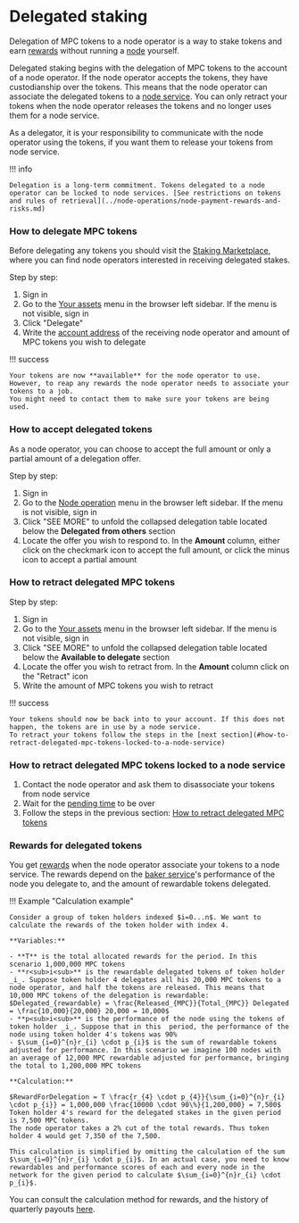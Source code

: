 # Delegated staking

Delegation of MPC tokens to a node operator is a way to stake tokens and earn [rewards](https://gitlab.com/partisiablockchain/node-operators-rewards/-/tree/main?ref_type=heads) without running
a [node](../pbc-fundamentals/dictionary.md#node) yourself.

Delegated staking begins with the delegation of MPC tokens to the account of a node operator. 
If the node operator accepts the tokens, they have custodianship over the tokens. 
This means that the node operator can associate the delegated tokens to a [node service](../node-operations/start-running-a-node.md#which-node-should-you-run). 
You can only retract your tokens when the node operator releases the tokens and no longer uses them for a node service. 

As a delegator, it is your responsibility to communicate with the node operator using the tokens, 
if you want them to release your tokens from node service.  

!!! info

    Delegation is a long-term commitment. Tokens delegated to a node operator can be locked to node services. [See restrictions on tokens and rules of retrieval](../node-operations/node-payment-rewards-and-risks.md)

### How to delegate MPC tokens

Before delegating any tokens you should visit the [Staking Marketplace](https://discord.com/channels/819902335567265792/1075334307821920337), where you can find node operators interested in receiving delegated stakes.

Step by step:

1. Sign in 
2. Go to the [Your assets](https://browser.partisiablockchain.com/assets) menu in the browser left sidebar. If the menu is not visible, sign in
3. Click "Delegate"   
4. Write the [account address](../pbc-fundamentals/dictionary.md#address) of the receiving node operator and amount of MPC tokens you wish to delegate 

!!! success 
    
    Your tokens are now **available** for the node operator to use.
    However, to reap any rewards the node operator needs to associate your tokens to a job.
    You might need to contact them to make sure your tokens are being used.
    

### How to accept delegated tokens

As a node operator, you can choose to accept the full amount or only a partial amount of a delegation offer.

Step by step:

1. Sign in
2. Go to the [Node operation](https://browser.partisiablockchain.com/node-operation) menu in the browser left sidebar. If the menu is not visible, sign in
3. Click "SEE MORE" to unfold the collapsed delegation table located below the **Delegated from others** section
4. Locate the offer you wish to respond to. In the **Amount** column, either click on the checkmark icon to accept the full amount, or click the minus icon to accept a partial amount

### How to retract delegated MPC tokens

Step by step:

1. Sign in
2. Go to the [Your assets](https://browser.partisiablockchain.com/assets) menu in the browser left sidebar. If the menu is not visible, sign in
3. Click "SEE MORE" to unfold the collapsed delegation table located below the **Available to delegate** section
4. Locate the offer you wish to retract from. In the **Amount** column click on the "Retract" icon 
5. Write the amount of MPC tokens you wish to retract  

!!! success

    Your tokens should now be back into to your account. If this does not happen, the tokens are in use by a node service. 
    To retract your tokens follow the steps in the [next section](#how-to-retract-delegated-mpc-tokens-locked-to-a-node-service)

### How to retract delegated MPC tokens locked to a node service

1. Contact the node operator and ask them to disassociate your tokens from node service   
2. Wait for the [pending time](../node-operations/node-payment-rewards-and-risks.md) to be over
3. Follow the steps in the previous section: [How to retract delegated MPC tokens](#how-to-retract-delegated-mpc-tokens) 


### Rewards for delegated tokens

You get [rewards](https://gitlab.com/partisiablockchain/node-operators-rewards/-/tree/main?ref_type=heads) when the node operator associate your tokens to a node service. The rewards depend on
the [baker service](../node-operations/node-payment-rewards-and-risks.md#how-different-node-services-earn-fees-and-rewards)'s
performance of the node you delegate to, and the amount of rewardable tokens delegated.

!!! Example "Calculation example"

    Consider a group of token holders indexed $i=0...n$. We want to calculate the rewards of the token holder with index 4.  

    **Variables:**

    - **T** is the total allocated rewards for the period. In this scenario 1,000,000 MPC tokens   
    - **r<sub>i<sub>** is the rewardable delegated tokens of token holder _i_. Suppose token holder 4 delegates all his 20,000 MPC tokens to a node operator, and half the tokens are released. This means that 10,000 MPC tokens of the delegation is rewardable: $Delegated_{rewardable} = \frac{Released_{MPC}}{Total_{MPC}} Delegated = \frac{10,000}{20,000} 20,000 = 10,000$   
    - **p<sub>i<sub>** is the performance of the node using the tokens of token holder _i_. Suppose that in this  period, the performance of the node using token holder 4's tokens was 90%   
    - $\sum_{i=0}^{n}r_{i} \cdot p_{i}$ is the sum of rewardable tokens adjusted for performance. In this scenario we imagine 100 nodes with an average of 12,000 MPC rewardable adjusted for performance, bringing the total to 1,200,000 MPC tokens    

    **Calculation:**  

    $RewardForDelegation = T \frac{r_{4} \cdot p_{4}}{\sum_{i=0}^{n}r_{i} \cdot p_{i}} = 1,000,000 \frac{10000 \cdot 90\%}{1,200,000} = 7,500$   
    Token holder 4's reward for the delegated stakes in the given period is 7,500 MPC tokens.   
    The node operator takes a 2% cut of the total rewards. Thus token holder 4 would get 7,350 of the 7,500.

    This calculation is simplified by omitting the calculation of the sum $\sum_{i=0}^{n}r_{i} \cdot p_{i}$. In an actual case, you need to know rewardables and performance scores of each and every node in the network for the given period to calculate $\sum_{i=0}^{n}r_{i} \cdot p_{i}$. 

You can consult the calculation method for rewards, and the history of quarterly payouts [here](https://gitlab.com/partisiablockchain/node-operators-rewards/-/blob/main/mainnet/README.md#computing-rewards).
